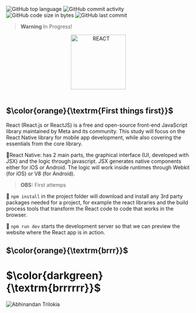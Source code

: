 ![GitHub top language](https://img.shields.io/github/languages/top/hbatistuzzo/react_study)
![GitHub commit activity](https://img.shields.io/github/commit-activity/m/hbatistuzzo/react_study)
![GitHub code size in bytes](https://img.shields.io/github/languages/code-size/hbatistuzzo/react_study)
![GitHub last commit](https://img.shields.io/github/last-commit/hbatistuzzo/react_study)

> __Warning__ In Progress!


<div align="center">
  <img alt="REACT " width="150" src="https://cdn.jsdelivr.net/gh/devicons/devicon@latest/icons/react/react-original.svg" />
</div>

<br>

## $\color{orange}{\textrm{First things first}}$

React (React.js or ReactJS) is a free and open-source front-end JavaScript library maintained by Meta and its community. This study will focus on the React Native library for mobile app development, while also covering the essentials from the core library.

🔹React Native: has 2 main parts, the graphical interface (UI, developed with JSX) and the logic through javascript. JSX generates native components either for iOS or Android. The logic will work inside runtimes through Webkit (for iOS) or V8 (for Android).

>__OBS:__ First attemps

🔹 `npm install` in the project folder will download and install any 3rd party packages needed for a project, for example the react libraries and the build process tools that transform the React code to code that works in the browser.

🔹 `npm run dev` starts the development server so that we can preview the website where the React app is in action.

## $\color{orange}{\textrm{brrr}}$


# $\color{darkgreen}{\textrm{brrrrrr}}$

![Abhinandan Trilokia](https://raw.githubusercontent.com/Trilokia/Trilokia/379277808c61ef204768a61bbc5d25bc7798ccf1/bottom_header.svg)